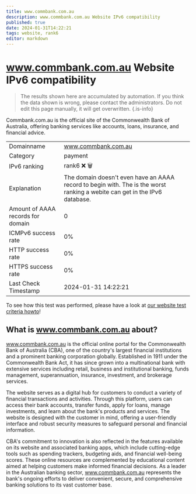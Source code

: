 ```yaml
---
title: www.commbank.com.au
description: www.commbank.com.au Website IPv6 compatibility
published: true
date: 2024-01-31T14:22:21
tags: website, rank6
editor: markdown
---
```


# www.commbank.com.au Website IPv6 compatibility

> The results shown here are accumulated by automation. If you think the data shown is wrong, please contact the administrators. 
> Do not edit this page manually, it will get overwritten.
{.is-info}

Commbank.com.au is the official site of the Commonwealth Bank of Australia, offering banking services like accounts, loans, insurance, and financial advice.


|   |   |
| - | - |
| Domainname | www.commbank.com.au
| Category | payment |
| IPv6 ranking | rank6 :x: :wastebasket: |
| Explanation | The domain doesn't even have an AAAA record to begin with. The is the worst ranking a webite can get in the IPv6 database. |
| Amount of AAAA records for domain | 0 |
| ICMPv6 success rate | 0%|
| HTTP success rate | 0% |
| HTTPS success rate | 0% |
| Last Check Timestamp | 2024-01-31 14:22:21 |

To see how this test was performed, please have a look at [our website test criteria howto](/howto/testcriteria/website)!


## What is www.commbank.com.au about?
www.commbank.com.au is the official online portal for the Commonwealth Bank of Australia (CBA), one of the country's largest financial institutions and a prominent banking corporation globally. Established in 1911 under the Commonwealth Bank Act, it has since grown into a multinational bank with extensive services including retail, business and institutional banking, funds management, superannuation, insurance, investment, and brokerage services.

The website serves as a digital hub for customers to conduct a variety of financial transactions and activities. Through this platform, users can access their bank accounts, transfer funds, apply for loans, manage investments, and learn about the bank's products and services. The website is designed with the customer in mind, offering a user-friendly interface and robust security measures to safeguard personal and financial information.

CBA's commitment to innovation is also reflected in the features available on its website and associated banking apps, which include cutting-edge tools such as spending trackers, budgeting aids, and financial well-being scores. These online resources are complemented by educational content aimed at helping customers make informed financial decisions. As a leader in the Australian banking sector, www.commbank.com.au represents the bank's ongoing efforts to deliver convenient, secure, and comprehensive banking solutions to its vast customer base.


